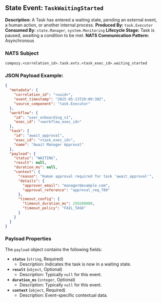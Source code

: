 ## State Event: `TaskWaitingStarted`

**Description:** A Task has entered a waiting state, pending an external event, a human action, or another internal process.
**Produced By:** `task.Executor`
**Consumed By:** `state.Manager`, `system.Monitoring`
**Lifecycle Stage:** Task is paused, awaiting a condition to be met.
**NATS Communication Pattern:** Asynchronous

### NATS Subject

`compozy.<correlation_id>.task.evts.<task_exec_id>.waiting_started`

### JSON Payload Example:

```json
{
  "metadata": {
    "correlation_id": "<uuid>",
    "event_timestamp": "2025-05-13T20:00:30Z",
    "source_component": "task.Executor"
  },
  "workflow": {
    "id": "user_onboarding_v1",
    "exec_id": "<workflow_exec_id>"
  },
  "task": {
    "id": "await_approval",
    "exec_id": "<task_exec_id>",
    "name": "Await Manager Approval"
  },
  "payload": {
    "status": "WAITING",
    "result": null,
    "duration_ms": null,
    "context": {
      "reason": "Human approval required for task 'await_approval'",
      "details": {
        "approver_email": "manager@example.com",
        "approval_reference": "approval_req_789"
      },
      "timeout_config": {
        "timeout_duration_ms": 259200000,
        "timeout_policy": "FAIL_TASK"
      }
    }
  }
}
```

### Payload Properties

The `payload` object contains the following fields:
-   **`status`** (`string`, Required)
    -   Description: Indicates the task is now in a waiting state.
-   **`result`** (`object`, Optional)
    -   Description: Typically `null` for this event.
-   **`duration_ms`** (`integer`, Optional)
    -   Description: Typically `null` for this event.
-   **`context`** (`object`, Required)
    -   Description: Event-specific contextual data.
